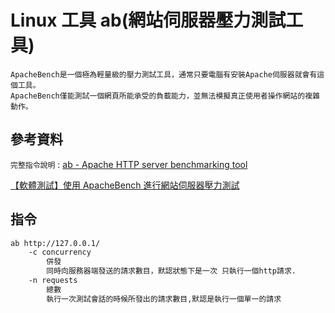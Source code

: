 # Linux 工具 ab(網站伺服器壓力測試工具)

```
ApacheBench是一個極為輕量級的壓力測試工具，通常只要電腦有安裝Apache伺服器就會有這個工具。
ApacheBench僅能測試一個網頁所能承受的負載能力，並無法模擬真正使用者操作網站的複雜動作。
```

## 參考資料

`完整指令說明` : [ab - Apache HTTP server benchmarking tool](https://httpd.apache.org/docs/2.4/programs/ab.html)

[【軟體測試】使用 ApacheBench 進行網站伺服器壓力測試](https://blog.markgdi.com/article/stress-test-using-apache-bench/)

## 指令

```bash
ab http://127.0.0.1/
	-c concurrency
		併發
		同時向服務器端發送的請求數目，默認狀態下是一次 只執行一個http請求.
	-n requests
		總數
        執行一次測試會話的時候所發出的請求數目,默認是執行一個單一的請求
```